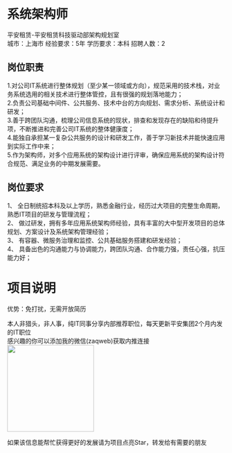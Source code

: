 # 系统架构师
平安租赁-平安租赁科技驱动部架构规划室  
城市：上海市 经验要求：5年 学历要求：本科  招聘人数：2

## 岗位职责
1.对公司IT系统进行整体规划（至少某一领域或方向），规范采用的技术栈，对业务系统选用的相关技术进行整体管控，且有很强的规划落地能力；   
2.负责公司基础中间件、公共服务、技术中台的方向规划、需求分析、系统设计和研发；   
3.善于跨团队沟通，梳理公司信息系统的现状，排查和发现存在的缺陷和待提升项，不断推进和完善公司IT系统的整体健康度；   
4.能独自承担某一复杂公共服务的设计和研发工作，善于学习新技术并能快速应用到实际工作中来；   
5.作为架构师，对多个应用系统的架构设计进行评审，确保应用系统的架构设计符合规范、满足业务的中期发展需要。

## 岗位要求
1、 全日制统招本科及以上学历，熟悉金融行业，经历过大项目的完整生命周期，熟悉IT项目的研发与管理流程；			   
2、 做过研发，拥有多年应用系统架构师经验，具有丰富的大中型开发项目的总体规划、方案设计及系统架构管理经验；			   
3、 有容器、微服务治理和监控、公共基础服务搭建和研发经验；			   
4、 具备出色的沟通能力与协调能力，跨团队沟通、合作能力强，责任心强，抗压能力好；

# 项目说明

优势：免打扰，无需开放简历

本人非猎头，非人事，纯IT同事分享内部推荐职位，每天更新平安集团2个月内发的IT职位  
感兴趣的你可以添加我的微信(zaqweb)获取内推连接  
<img src="https://github.com/zaqweb/PA-IT-JOBS/blob/master/WechatICode.jpeg"  height="200" width="200">

如果该信息能帮忙获得更好的发展请为项目点亮Star，转发给有需要的朋友




